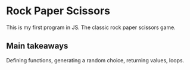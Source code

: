 # Rock Paper Scissors
This is my first program in JS. The classic rock paper scissors game. 

## Main takeaways
Defining functions, generating a random choice, returning values, loops.
